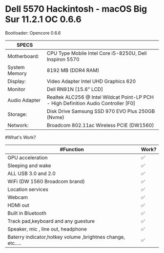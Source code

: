 # Dell 5570 Hackintosh - macOS Big Sur 11.2.1 OC 0.6.6

Bootloader: Opencore 0.6.6

| SPECS |   |
|---|---|
|Motherboard:|CPU Type Mobile Intel Core i5-8250U, Dell Inspiron 5570|
|System Memory| 8192 MB (DDR4 RAM)|
|Display:|Video Adapter Intel UHD Graphics 620|
|Monitor|Dell RN91N [15.6" LCD]|
|Audio Adapter| Realtek ALC256 @ Intel Wildcat Point-LP PCH - High Definition Audio Controller [F0]|
|Storage:|Disk Drive Samsung SSD 970 EVO Plus 250GB (Nvme)|
|Network:| Broadcom 802.11ac Wireless PCIE (DW1560)|

#What's Work?

| #Function | Work? |
|---------------|-----------------------------------------------|
|  GPU acceleration| ✅ |
|  Sleeping and wake| ✅ |
|  ALL USB 3.0 and 2.0| ✅ |
|  WiFi (DW 1560 Broadcom brand)| ✅ |
|  Location services| ✅ |
|  Webcam| ✅ |
|  HDMI out| ✅ |
|  Built in Bluetooth| ✅ |
|  Track pad,keyboard and any guesture| ✅ |
|  Speaker, mic , line out, headphone| ✅ |
|  Baterry indicator,hotkey volume ,brightnes change, etc.....| ✅ |
